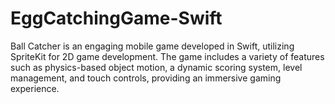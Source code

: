 # EggCatchingGame-Swift

Ball Catcher is an engaging mobile game developed in Swift, utilizing SpriteKit for 2D game development. The game includes a variety of features such as physics-based object motion, a dynamic scoring system, level management, and touch controls, providing an immersive gaming experience.

